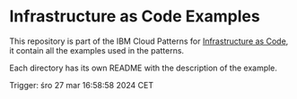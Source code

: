 # Infrastructure as Code Examples

This repository is part of the IBM Cloud Patterns for [Infrastructure as Code](https://pages.github.ibm.com/att-cloudnative/ibmcloud-pattern-guide/iac/content-overview), it contain all the examples used in the patterns.

Each directory has its own README with the description of the example.

Trigger: śro 27 mar 16:58:58 2024 CET
